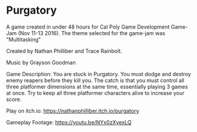 # Purgatory

A game created in under 48 hours for Cal Poly Game Development Game-Jam (Nov 11-13 2016). The theme selected for the game-jam was "Multitasking"

Created by Nathan Philliber and Trace Rainbolt.

Music by Grayson Goodman


Game Description: You are stuck in Purgatory. You must dodge and destroy enemy reapers before they kill you. 
The catch is that you must control all three platformer dimensions at the same time, essentially playing 3 games
at once. Try to keep all three platformer characters alive to increase your score.

Play on itch.io: https://nathanphilliber.itch.io/purgatory

Gameplay Footage: https://youtu.be/NYx0zXyexLQ
